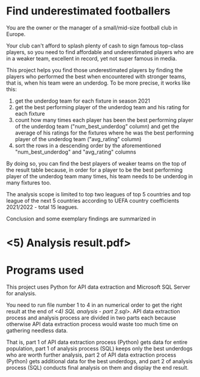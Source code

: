 # Find underestimated footballers

You are the owner or the manager of a small/mid-size football club in Europe.

Your club can't afford to splash plenty of cash to sign famous top-class players, so you need to find affordable and underestimated players who are in a weaker team, excellent in record, yet not super famous in media.

This project helps you find those underestimated players by finding the players who performed the best when encountered with stronger teams, that is, when his team were an underdog. To be more precise, it works like this:
1. get the underdog team for each fixture in season 2021
2. get the best performing player of the underdog team and his rating for each fixture
3. count how many times each player has been the best performing player of the underdog team ("num_best_underdog" column) and get the average of his ratings for the fixtures where he was the best performing player of the underdog team ("avg_rating" column)
4. sort the rows in a descending order by the aforementioned "num_best_underdog" and "avg_rating" columns

By doing so, you can find the best players of weaker teams on the top of the result table because, in order for a player to be the best performing player of the underdog team many times, his team needs to be underdog in many fixtures too.

The analysis scope is limited to top two leagues of top 5 countries and top league of the next 5 countries according to UEFA country coefficients 2021/2022 - total 15 leagues.

Conclusion and some exemplary findings are summarized in 
# <5) Analysis result.pdf>

# Programs used

This project uses Python for API data extraction and Microsoft SQL Server for analysis.

You need to run file number 1 to 4 in an numerical order to get the right result at the end of _<4) SQL analysis - part 2.sql>_.
API data extraction process and analysis process are divided in two parts each because otherwise API data extraction process would waste too much time on gathering needless data.

That is, part 1 of API data extraction process (Python) gets data for entire population, part 1 of analysis process (SQL) keeps only the best underdogs who are worth further analysis, part 2 of API data extraction process (Python) gets additional data for the best underdogs, and part 2 of analysis process (SQL) conducts final analysis on them and display the end result.
